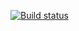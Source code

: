 
[![Build status](https://ci.appveyor.com/api/projects/status/504w87cpltxbigwm?svg=true)](https://ci.appveyor.com/project/zarajskysam/ahj-netrello) 
